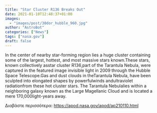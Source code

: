 ```yaml
---
title: "Star Cluster R136 Breaks Out"
date: 2021-01-10T12:48:37+01:00
images:
  - "images/post/30dor_hubble_960.jpg"
author: "AstroBot"
categories: ["News"]
tags: ["nasa.gov"]
draft: false
---
```


In the center of nearby star-forming region lies a huge cluster containing some of the largest, hottest, and most massive stars known.These stars, known collectively asstar cluster R136,part of the Tarantula Nebula, were captured in the featured image invisible light in 2009 through the Hubble Space Telescope.Gas and dust clouds in theTarantula Nebula, have been sculpted into elongated shapes by powerfulwinds andultraviolet radiationfrom these hot cluster stars.  The Tarantula Nebulalies within a neighboring galaxy known as the Large Magellanic Cloud and is located a mere 170,000light-years away.

Διαβάστε περισσότερα: https://apod.nasa.gov/apod/ap210110.html
